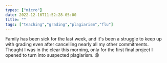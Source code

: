 ```yaml
---
types: ["micro"]
date: 2022-12-16T11:52:28-05:00
title: ""
tags: ["teaching","grading","plagiarism","flu"]
---
```

Family has been sick for the last week, and it's been a struggle to keep up with grading even after cancelling nearly all my other commitments. Thought I was in the clear this morning, only for the first final project I opened to turn into suspected plagiarism. 😩
